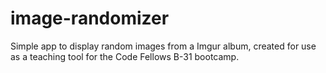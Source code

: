 # image-randomizer
Simple app to display random images from a Imgur album, created for use as a teaching tool for the Code Fellows B-31 bootcamp.
